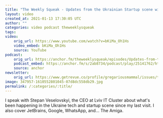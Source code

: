 ```yaml
---
title: "The Weekly Squeak - Updates from the Ukrainian Startup scene with Stepan Veselovskyi"
layout: video
created_at: 2021-01-13 17:30:05 UTC
author: ""
categories: video podcast theweeklysqueak
tags: 
video:
    orig_url: https://www.youtube.com/watch?v=bKiMa_Oh1Hs
    video_embed: bKiMa_Oh1Hs
    source: YouTube
podcast:
    orig_url: https://anchor.fm/theweeklysqueak/episodes/Updates-from-the-Ukrainian-Startup-scene-with-Stepan-Veselovskyi-eotp22
    podcast_embed: https://anchor.fm/s/2ab8734/podcast/play/25141762/https%3A%2F%2Fd3ctxlq1ktw2nl.cloudfront.net%2Fstaging%2F2021-0-13%2F2d966180-0f7f-4c41-84a4-3bac2e3299dd.mp3
    source: anchor
newsletter:
    orig_url: https://www.getrevue.co/profile/gregariousmammal/issues/the-weekly-squeak-ukrainian-startup-scene-with-stepan-veselovskyi-305954
image: 347957-1610552801045-07d8dc558db29.jpg
permalink: /:categories/:title/
---
```

I speak with Stepan Veselovskyi, the CEO at Lviv IT Cluster about what's been happening in the Ukraine tech and startup scene since my last visit. I also cover JetBrains, Google, WhatsApp, and… The Amiga.
